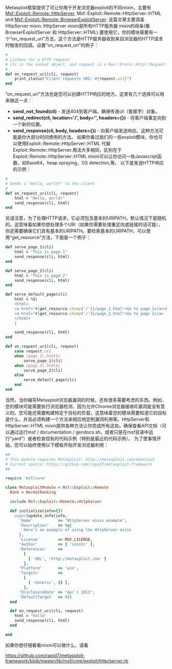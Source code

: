 Metasploit框架提供了可让你用于开发浏览器exploit的不同mixin，主要有[Msf::Exploit::Remote::HttpServer](https://github.com/rapid7/metasploit-framework/wiki/How-to-write-a-browser-exploit-using-HttpServer), Msf::Exploit::Remote::HttpServer::HTML and [Msf::Exploit::Remote::BrowserExploitServer](https://github.com/rapid7/metasploit-framework/wiki/How-to-write-a-browser-exploit-using-BrowserExploitServer). 这篇文章主要涵盖HttpServer mixin.
HttpServer mixin是所有HTTP服务器 mixin的母亲(像 BrowserExploitServer 和 HttpServer::HTML).要使用它，你的模块需要有一个“on_request_uri”方法，这个方法是HTTP服务器收到来自浏览器的HTTP请求时触发的回调。设置“on_request_uri”的例子：

```ruby
#
# Listens for a HTTP request.
# cli is the socket object, and request is a Rex::Proto::Http::Request object
#
def on_request_uri(cli, request)
	print_status("Client requests URI: #{request.uri}")
end
```
“on_request_uri”方法也是您可以创建HTTP响应的地方。这里有几个选择可以用来做这一点：
* **send_not_found(cli)** -  发送404到客户端。确保传递cli（套接字）对象。
* **send_redirect(cli, location='/', body='', headers={})**  - 将客户端重定向到一个新的位置。
* **send_response(cli, body, headers={})** - 向客户端发送响应。这种方法可能是你大部分时间使用的方法。
如果你看过我们的一些exploit模块，你也可以使用Exploit::Remote::HttpServer::HTML 代替  Exploit::Remote::HttpServer.用法大多相同，区别在于Exploit::Remote::HttpServer::HTML  mixin可以让你访问一些Javascript函数，如Base64，heap spraying，OS detection,等。
以下是发送HTTP响应的示例：

```ruby
#
# Sends a "Hello, world!" to the client
#
def on_request_uri(cli, request)
	html = "Hello, world!"
	send_response(cli, html)
end
```

另请注意，为了处理HTTP请求，它必须包含基本的URIPATH，默认情况下是随机的。这意味着如果你想处理多个URI（如果你需要处理重定向或链接的话可能），你还需要确保它们具有基本的URIPATH。要检索基本的URIPATH，可以使用“get_resource”方法，下面是一个例子：

```ruby
def serve_page_1(cli)
	html = "This is page 1"
	send_response(cli, html)
end

def serve_page_2(cli)
	html = "This is page 2"
	send_response(cli, html)
end

def serve_default_page(cli)
	html = %Q|
	<html>
	<a href="#{get_resource.chomp('/')}/page_1.html">Go to page 1</a><br>
	<a href="#{get_resource.chomp('/')}/page_2.html">Go to page 2</a>
	</html>
	|

	send_response(cli, html)
end

def on_request_uri(cli, request)
	case request.uri
	when /page_1\.html$/
		serve_page_1(cli)
	when /page_2\.html$/
		serve_page_2(cli)
	else
		serve_default_page(cli)
	end
end
```

当然，当你编写Metasploit浏览器漏洞的时候，还有很多需要考虑的东西。例如，您的模块可能需要执行浏览器检测，因为允许Chrome浏览器接收IE漏洞是没有意义的。您可能还需要构建特定于目标的负载，这意味着您的模块需要知道它的目标是什么，并且必须构建一个方法来相应地定制漏洞利用等。HttpServer和HttpServer::HTML mixin提供各种方法让你完成所有这些。确保查看API文档（可以通过运行msf / documentation / gendocs.sh，或者只是在msf目录中运行“yard”）或者检查现有的代码示例（特别是最近的代码示例）。
为了使事情开始，您可以始终使用以下模板开始开发浏览器利用：

```ruby
##
# This module requires Metasploit: http://metasploit.com/download
# Current source: https://github.com/rapid7/metasploit-framework
##

require 'msf/core'

class MetasploitModule < Msf::Exploit::Remote
  Rank = NormalRanking

  include Msf::Exploit::Remote::HttpServer

  def initialize(info={})
    super(update_info(info,
      'Name'           => "HttpServer mixin example",
      'Description'    => %q{
        Here's an example of using the HttpServer mixin
      },
      'License'        => MSF_LICENSE,
      'Author'         => [ 'sinn3r' ],
      'References'     => 
        [
          [ 'URL', 'http://metasploit.com' ]
        ],
      'Platform'       => 'win',
      'Targets'        =>
        [
          [ 'Generic', {} ],
        ],
      'DisclosureDate' => "Apr 1 2013",
      'DefaultTarget'  => 0))
  end

  def on_request_uri(cli, request)
    html = "hello"
    send_response(cli, html)
  end

end
```
如果你想仔细看看mixin可以做什么，请看

https://github.com/rapid7/metasploit-framework/blob/master/lib/msf/core/exploit/http/server.rb
